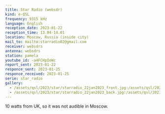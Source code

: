 ```yaml
---
title: Star Radio (websdr)
kind: e-QSL
frequency: 9315 kHz
language: English
reception_date: 2023-01-22
reception_time: 13.04-14.01
location: Moscow, Russia (inside city)
mail_to: mailto:starradio02@gmail.com
receiver: websdrs
antenna: websdrs
station: pamela
youtube_id: -a4FCHpIeWc
report_sent: 2023-01-22
responce_sent: 2023-01-25
responce_received: 2023-01-25
serie: star_radio
gallery:
  - /assets/qsl/2023/star/starradio_22jan2023_front.jpg:/assets/qsl/2023/star/starradio_22jan2023_front.jpg
  - /assets/qsl/2023/star/starradio_22jan2023_back.jpg:/assets/qsl/2023/star/starradio_22jan2023_back.jpg
---
```


10 watts from UK, so it was not audible in Moscow.
